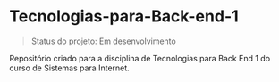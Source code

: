 # Tecnologias-para-Back-end-1

>Status do projeto: Em desenvolvimento

Repositório criado para a disciplina de Tecnologias para Back End 1 do curso de Sistemas para Internet.
